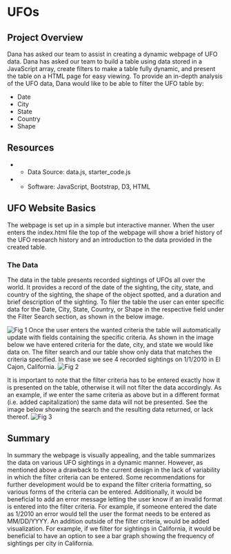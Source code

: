 # UFOs

## Project Overview
Dana has asked our team to assist in creating a dynamic webpage of UFO data. Dana has asked our team to build a table using data stored in a JavaScript array, create filters to make a table fully dynamic, and present the table on a HTML page for easy viewing. To provide an in-depth analysis of the UFO data, Dana would like to be able to filter the UFO table by:
- Date
- City
- State
- Country
- Shape
## Resources
- - Data Source: data.js, starter_code.js
- - Software: JavaScript, Bootstrap, D3, HTML
## UFO Website Basics
The webpage is set up in a simple but interactive manner. When the user enters the index.html file the top of the webpage will show a brief history of the UFO research history and an introduction to the data provided in the created table.
### The Data
The data in the table presents recorded sightings of UFOs all over the world. It provides a record of the date of the sighting, the city, state, and country of the sighting, the shape of the object spotted, and a duration and brief description of the sighting.
To filer the table the user can enter specific data for the Date, City, State, Country, or Shape in the respective field under the Filter Search section, as shown in the below image.

![ Fig 1]( PATH )
Once the user enters the wanted criteria the table will automatically update with fields containing the specific criteria. As shown in the image below we have entered criteria for the date, city, and state we would like data on. The filter search and our table show only data that matches the criteria specified. In this case we see 4 recorded sightings on 1/1/2010 in El Cajon, California. 
![ Fig 2]( PATH )

It is important to note that the filter criteria has to be entered exactly how it is presented on the table, otherwise it will not filter the data accordingly. As an example, if we enter the same criteria as above but in a different format (i.e. added capitalization) the same data will not be presented. See the image below showing the search and the resulting data returned, or lack thereof.
![ Fig 3]( PATH )

## Summary
In summary the webpage is visually appealing, and the table summarizes the data on various UFO sightings in a dynamic manner. However, as mentioned above a drawback to the current design in the lack of variability in which the filter criteria can be entered. Some recommendations for further development would be to expand the filter criteria formatting, so various forms of the criteria can be entered. Additionally, it would be beneficial to add an error message letting the user know if an invalid format is entered into the filter criteria. For example, if someone entered the date as 1/2010 an error would tell the user the format needs to be entered as MM/DD/YYYY. An addition outside of the filter criteria, would be added visualization. For example, if we filter for sightings in California, it would be beneficial to have an option to see a bar graph showing the frequency of sightings per city in California.


